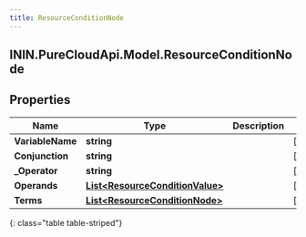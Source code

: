 ```yaml
---
title: ResourceConditionNode
---
```

## ININ.PureCloudApi.Model.ResourceConditionNode

## Properties

|Name | Type | Description | Notes|
|------------ | ------------- | ------------- | -------------|
| **VariableName** | **string** |  | [optional] |
| **Conjunction** | **string** |  | [optional] |
| **_Operator** | **string** |  | [optional] |
| **Operands** | [**List&lt;ResourceConditionValue&gt;**](ResourceConditionValue.html) |  | [optional] |
| **Terms** | [**List&lt;ResourceConditionNode&gt;**](ResourceConditionNode.html) |  | [optional] |
{: class="table table-striped"}


